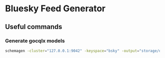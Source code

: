 # Bluesky Feed Generator

## Useful commands

### Generate gocqlx models

```bash
schemagen -cluster="127.0.0.1:9042" -keyspace="bsky" -output="storage/db/models" -pkgname="models"
```
